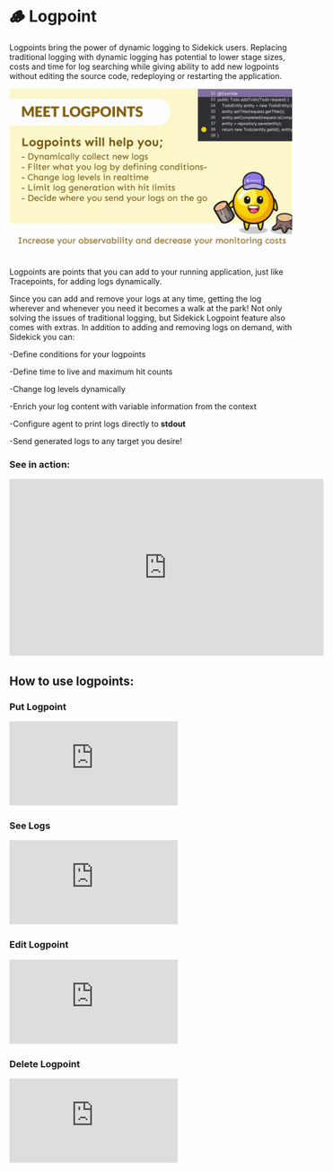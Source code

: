 # 🪵 Logpoint

Logpoints bring the power of dynamic logging to Sidekick users. Replacing traditional logging with dynamic logging has potential to lower stage sizes, costs and time for log searching while giving ability to add new logpoints without editing the source code, redeploying or restarting the application.


![Meet Logpoints](../.gitbook/assets/meetlogpoints(1).gif)



Logpoints are points that you can add to your running application, just like Tracepoints, for adding logs dynamically.&#x20;

Since you can add and remove your logs at any time, getting the log wherever and whenever you need it becomes a walk at the park! Not only solving the issues of traditional logging, but Sidekick Logpoint feature also comes with extras. In addition to adding and removing logs on demand, with Sidekick you can:


-Define conditions for your logpoints

-Define time to live and maximum hit counts

-Change log levels dynamically

-Enrich your log content with variable information from the context

-Configure agent to print logs directly to **stdout**

-Send generated logs to any target you desire!



### See in action:

<iframe width="560" height="315" src="https://www.youtube.com/embed/HW9Shpbfi6M" title="YouTube video player" frameborder="0" allow="accelerometer; autoplay; clipboard-write; encrypted-media; gyroscope; picture-in-picture; web-share" allowfullscreen></iframe>



## How to use logpoints:

### Put Logpoint

<div ><iframe src="https://www.loom.com/embed/f10c748913ae4f65a8ea5a5a85db392f" frameborder="0" webkitallowfullscreen mozallowfullscreen allowfullscreen ></iframe></div>

### See Logs

<div ><iframe src="https://www.loom.com/embed/8bef4d74f9c349a3bb9f5adaeea534fd" frameborder="0" webkitallowfullscreen mozallowfullscreen allowfullscreen ></iframe></div>

### Edit Logpoint

<div ><iframe src="https://www.loom.com/embed/c6fc236727a244a8b1087a4b3f8c0734" frameborder="0" webkitallowfullscreen mozallowfullscreen allowfullscreen ></iframe></div>

### Delete Logpoint

<div ><iframe src="https://www.loom.com/embed/862518d470434f77bace8750d687faaa" frameborder="0" webkitallowfullscreen mozallowfullscreen allowfullscreen ></iframe></div>